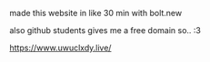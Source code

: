 made this website in like 30 min with bolt.new

also github students gives me a free domain so.. :3

https://www.uwuclxdy.live/
